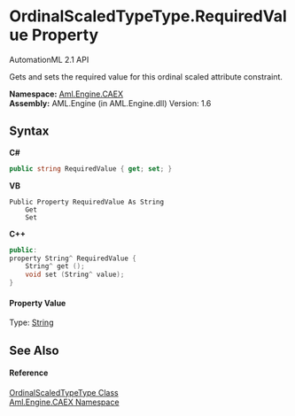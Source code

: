 # OrdinalScaledTypeType.RequiredValue Property 
AutomationML 2.1 API 

Gets and sets the required value for this ordinal scaled attribute constraint.

**Namespace:**&nbsp;<a href="N_Aml_Engine_CAEX">Aml.Engine.CAEX</a><br />**Assembly:**&nbsp;AML.Engine (in AML.Engine.dll) Version: 1.6

## Syntax

**C#**<br />
``` C#
public string RequiredValue { get; set; }
```

**VB**<br />
``` VB
Public Property RequiredValue As String
	Get
	Set
```

**C++**<br />
``` C++
public:
property String^ RequiredValue {
	String^ get ();
	void set (String^ value);
}
```


#### Property Value
Type: <a href="https://docs.microsoft.com/dotnet/api/system.string" target="_parent" rel="noopener noreferrer">String</a>

## See Also


#### Reference
<a href="T_Aml_Engine_CAEX_OrdinalScaledTypeType">OrdinalScaledTypeType Class</a><br /><a href="N_Aml_Engine_CAEX">Aml.Engine.CAEX Namespace</a><br />